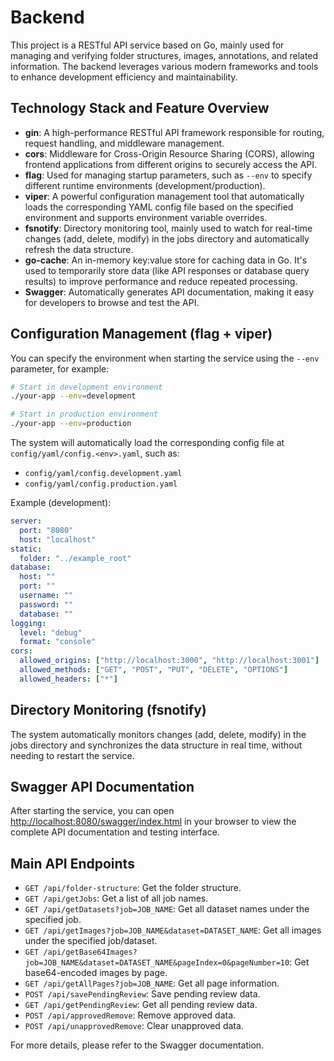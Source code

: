# Backend

This project is a RESTful API service based on Go, mainly used for managing and verifying folder structures, images, annotations, and related information. The backend leverages various modern frameworks and tools to enhance development efficiency and maintainability.

## Technology Stack and Feature Overview

- **gin**: A high-performance RESTful API framework responsible for routing, request handling, and middleware management.
- **cors**: Middleware for Cross-Origin Resource Sharing (CORS), allowing frontend applications from different origins to securely access the API.
- **flag**: Used for managing startup parameters, such as `--env` to specify different runtime environments (development/production).
- **viper**: A powerful configuration management tool that automatically loads the corresponding YAML config file based on the specified environment and supports environment variable overrides.
- **fsnotify**: Directory monitoring tool, mainly used to watch for real-time changes (add, delete, modify) in the jobs directory and automatically refresh the data structure.
- **go-cache**: An in-memory key:value store for caching data in Go. It's used to temporarily store data (like API responses or database query results) to improve performance and reduce repeated processing.
- **Swagger**: Automatically generates API documentation, making it easy for developers to browse and test the API.

## Configuration Management (flag + viper)

You can specify the environment when starting the service using the `--env` parameter, for example:

```sh
# Start in development environment
./your-app --env=development

# Start in production environment
./your-app --env=production
```

The system will automatically load the corresponding config file at `config/yaml/config.<env>.yaml`, such as:

- `config/yaml/config.development.yaml`
- `config/yaml/config.production.yaml`

Example (development):
```yaml
server:
  port: "8080"
  host: "localhost"
static:
  folder: "../example_root"
database:
  host: ""
  port: ""
  username: ""
  password: ""
  database: ""
logging:
  level: "debug"
  format: "console"
cors:
  allowed_origins: ["http://localhost:3000", "http://localhost:3001"]
  allowed_methods: ["GET", "POST", "PUT", "DELETE", "OPTIONS"]
  allowed_headers: ["*"]
```

## Directory Monitoring (fsnotify)

The system automatically monitors changes (add, delete, modify) in the jobs directory and synchronizes the data structure in real time, without needing to restart the service.

## Swagger API Documentation

After starting the service, you can open [http://localhost:8080/swagger/index.html](http://localhost:8080/swagger/index.html) in your browser to view the complete API documentation and testing interface.

## Main API Endpoints

- `GET /api/folder-structure`: Get the folder structure.
- `GET /api/getJobs`: Get a list of all job names.
- `GET /api/getDatasets?job=JOB_NAME`: Get all dataset names under the specified job.
- `GET /api/getImages?job=JOB_NAME&dataset=DATASET_NAME`: Get all images under the specified job/dataset.
- `GET /api/getBase64Images?job=JOB_NAME&dataset=DATASET_NAME&pageIndex=0&pageNumber=10`: Get base64-encoded images by page.
- `GET /api/getAllPages?job=JOB_NAME`: Get all page information.
- `POST /api/savePendingReview`: Save pending review data.
- `GET /api/getPendingReview`: Get all pending review data.
- `POST /api/approvedRemove`: Remove approved data.
- `POST /api/unapprovedRemove`: Clear unapproved data.

For more details, please refer to the Swagger documentation.
